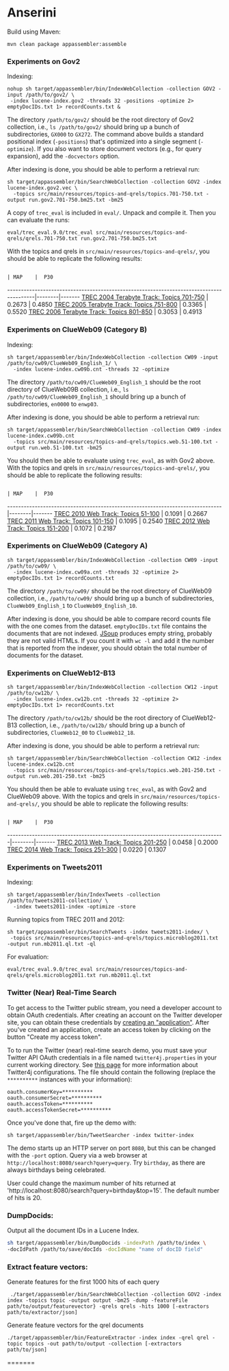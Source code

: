 Anserini
========

Build using Maven:

```
mvn clean package appassembler:assemble
```

### Experiments on Gov2

Indexing:

```
nohup sh target/appassembler/bin/IndexWebCollection -collection GOV2 -input /path/to/gov2/ \
 -index lucene-index.gov2 -threads 32 -positions -optimize 2> emptyDocIDs.txt 1> recordCounts.txt &
```

The directory `/path/to/gov2/` should be the root directory of Gov2 collection, i.e., `ls /path/to/gov2/` should bring up a bunch of subdirectories, `GX000` to `GX272`. The command above builds a standard positional index (`-positions`) that's optimized into a single segment (`-optimize`). If you also want to store document vectors (e.g., for query expansion), add the `-docvectors` option.

After indexing is done, you should be able to perform a retrieval run:

```
sh target/appassembler/bin/SearchWebCollection -collection GOV2 -index lucene-index.gov2.vec \
  -topics src/main/resources/topics-and-qrels/topics.701-750.txt -output run.gov2.701-750.bm25.txt -bm25
```

A copy of `trec_eval` is included in `eval/`. Unpack and compile it. Then you can evaluate the runs:

```
eval/trec_eval.9.0/trec_eval src/main/resources/topics-and-qrels/qrels.701-750.txt run.gov2.701-750.bm25.txt
```

With the topics and qrels in `src/main/resources/topics-and-qrels/`, you should be able to replicate the following results:

                                                                                        | MAP    |  P30
----------------------------------------------------------------------------------------|--------|-------
[TREC 2004 Terabyte Track: Topics 701-750](http://trec.nist.gov/data/terabyte04.html)   | 0.2673 | 0.4850
[TREC 2005 Terabyte Track: Topics 751-800](http://trec.nist.gov/data/terabyte05.html)   | 0.3365 | 0.5520
[TREC 2006 Terabyte Track: Topics 801-850](http://trec.nist.gov/data/terabyte06.html)   | 0.3053 | 0.4913


### Experiments on ClueWeb09 (Category B)

Indexing:

```
sh target/appassembler/bin/IndexWebCollection -collection CW09 -input /path/to/cw09/ClueWeb09_English_1/ \
  -index lucene-index.cw09b.cnt -threads 32 -optimize
```

The directory `/path/to/cw09/ClueWeb09_English_1` should be the root directory of ClueWeb09B collection, i.e., `ls /path/to/cw09/ClueWeb09_English_1` should bring up a bunch of subdirectories, `en0000` to `enwp03`.

After indexing is done, you should be able to perform a retrieval run:

```
sh target/appassembler/bin/SearchWebCollection -collection CW09 -index lucene-index.cw09b.cnt
  -topics src/main/resources/topics-and-qrels/topics.web.51-100.txt -output run.web.51-100.txt -bm25
```

You should then be able to evaluate using `trec_eval`, as with Gov2 above. With the topics and qrels in `src/main/resources/topics-and-qrels/`, you should be able to replicate the following results:

                                                                              | MAP    |  P30
------------------------------------------------------------------------------|--------|-------
[TREC 2010 Web Track: Topics 51-100](http://trec.nist.gov/data/web10.html)    | 0.1091 | 0.2667
[TREC 2011 Web Track: Topics 101-150](http://trec.nist.gov/data/web2011.html) | 0.1095 | 0.2540
[TREC 2012 Web Track: Topics 151-200](http://trec.nist.gov/data/web2012.html) | 0.1072 | 0.2187


### Experiments on ClueWeb09 (Category A)

```
sh target/appassembler/bin/IndexWebCollection -collection CW09 -input /path/to/cw09/ \
  -index lucene-index.cw09a.cnt -threads 32 -optimize 2> emptyDocIDs.txt 1> recordCounts.txt
```

The directory `/path/to/cw09/` should be the root directory of ClueWeb09 collection, i.e., `/path/to/cw09/` should bring up a bunch of subdirectories, `ClueWeb09_English_1` to `ClueWeb09_English_10`.

After indexing is done, you should be able to compare record counts file with the one comes from the dataset.
`emptyDocIDs.txt` file contains the documents that are not indexed. [JSoup](http://jsoup.org) produces empty string, probably they are not valid HTMLs.
If you count it with `wc -l` and add it the number that is reported from the indexer, you should obtain the total number of documents for the dataset.

### Experiments on ClueWeb12-B13

```
sh target/appassembler/bin/IndexWebCollection -collection CW12 -input /path/to/cw12b/ \
  -index lucene-index.cw12b.cnt -threads 32 -optimize 2> emptyDocIDs.txt 1> recordCounts.txt
```

The directory `/path/to/cw12b/` should be the root directory of ClueWeb12-B13 collection, i.e., `/path/to/cw12b/` should bring up a bunch of subdirectories, `ClueWeb12_00` to `ClueWeb12_18`.

After indexing is done, you should be able to perform a retrieval run:

```
sh target/appassembler/bin/SearchWebCollection -collection CW12 -index lucene-index.cw12b.cnt
  -topics src/main/resources/topics-and-qrels/topics.web.201-250.txt -output run.web.201-250.txt -bm25
```

You should then be able to evaluate using `trec_eval`, as with Gov2 and ClueWeb09 above. With the topics and qrels in `src/main/resources/topics-and-qrels/`, you should be able to replicate the following results:

                                                                               | MAP    |  P30
-------------------------------------------------------------------------------|--------|-------
[TREC 2013 Web Track: Topics 201-250](http://trec.nist.gov/data/web2013.html)  | 0.0458 | 0.2000
[TREC 2014 Web Track: Topics 251-300](http://trec.nist.gov/data/web2014.html)  | 0.0220 | 0.1307

### Experiments on Tweets2011

Indexing:

```
sh target/appassembler/bin/IndexTweets -collection /path/to/tweets2011-collection/ \
  -index tweets2011-index -optimize -store
```

Running topics from TREC 2011 and 2012:

```
sh target/appassembler/bin/SearchTweets -index tweets2011-index/ \
 -topics src/main/resources/topics-and-qrels/topics.microblog2011.txt -output run.mb2011.ql.txt -ql
```

For evaluation:

```
eval/trec_eval.9.0/trec_eval src/main/resources/topics-and-qrels/qrels.microblog2011.txt run.mb2011.ql.txt
```


### Twitter (Near) Real-Time Search

To get access to the Twitter public stream, you need a developer account to obtain OAuth credentials. After creating an account on the Twitter developer site, you can obtain these credentials by [creating an "application"](https://dev.twitter.com/apps/new). After you've created an application, create an access token by clicking on the button "Create my access token".

To to run the Twitter (near) real-time search demo, you must save your Twitter API OAuth credentials in a file named `twitter4j.properties` in your current working directory. See [this page](http://twitter4j.org/en/configuration.html) for more information about Twitter4j configurations. The file should contain the following (replace the `**********` instances with your information):

```
oauth.consumerKey=**********
oauth.consumerSecret=**********
oauth.accessToken=**********
oauth.accessTokenSecret=**********
```

Once you've done that, fire up the demo with:

```
sh target/appassembler/bin/TweetSearcher -index twitter-index
```

The demo starts up an HTTP server on port `8080`, but this can be changed with the `-port` option. Query via a web browser at `http://localhost:8080/search?query=query`. Try `birthday`, as there are always birthdays being celebrated. 

User could change the maximum number of hits returned at 'http://localhost:8080/search?query=birthday&top=15'. The default number of hits is 20. 

### DumpDocids:

Output all the document IDs in a Lucene Index.

```sh
sh target/appassembler/bin/DumpDocids -indexPath /path/to/index \
-docIdPath /path/to/save/docIds -docIdName "name of docID field"
```

### Extract feature vectors:

Generate features for the first 1000 hits of each query
```
 ./target/appassembler/bin/SearchWebCollection -collection GOV2 -index index -topics topic -output output -bm25 -dump -featureFile path/to/output/featurevector} -qrels qrels -hits 1000 [-extractors path/to/extractor/json]
```

Generate feature vectors for the qrel documents
```
./target/appassembler/bin/FeatureExtractor -index index -qrel qrel -topic topics -out path/to/output -collection [-extractors path/to/json]
```

=======
